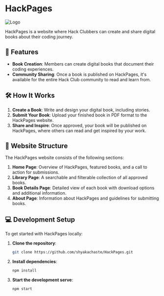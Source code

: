 # HackPages

![Logo](https://github.com/user-attachments/assets/b3658115-b873-4067-86d5-60b2265d593f)
 <!-- Add a link to your logo if available -->

HackPages is a website where Hack Clubbers can create and share digital books about their coding journey.

## 🚀 Features

- **Book Creation**: Members can create digital books that document their coding experiences.
- **Community Sharing**: Once a book is published on HackPages, it's available for the entire Hack Club community to read and learn from.

## 🛠️ How It Works

1. **Create a Book**: Write and design your digital book, including stories.
2. **Submit Your Book**: Upload your finished book in PDF format to the HackPages website.
3. **Share and Inspire**: Once approved, your book will be published on HackPages, where others can read and get inspired by your work.

## 📂 Website Structure

The HackPages website consists of the following sections:

1. **Home Page**: Overview of HackPages, featured books, and a call to action for submissions.
2. **Library Page**: A searchable and filterable collection of all approved books.
3. **Book Details Page**: Detailed view of each book with download options and additional information.
3. **About Page**: Information about HackPages and guidelines for submitting books.

## 💻 Development Setup

To get started with HackPages locally:

1. **Clone the repository**:
   ```bash
   git clone https://github.com/shyakachaste/HackPages.git
2. **Install dependencies**:
   ```bash
   npm install
3. **Start the development serve**:
   ```bash
   npm start

